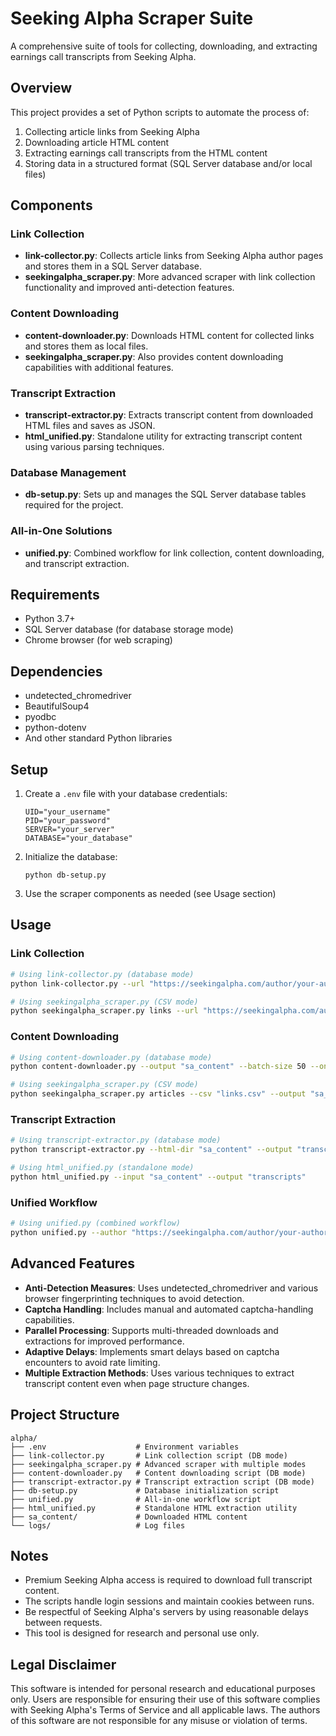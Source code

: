 # Seeking Alpha Scraper Suite

A comprehensive suite of tools for collecting, downloading, and extracting earnings call transcripts from Seeking Alpha.

## Overview

This project provides a set of Python scripts to automate the process of:

1. Collecting article links from Seeking Alpha
2. Downloading article HTML content
3. Extracting earnings call transcripts from the HTML content
4. Storing data in a structured format (SQL Server database and/or local files)

## Components

### Link Collection

- **link-collector.py**: Collects article links from Seeking Alpha author pages and stores them in a SQL Server database.
- **seekingalpha_scraper.py**: More advanced scraper with link collection functionality and improved anti-detection features.

### Content Downloading

- **content-downloader.py**: Downloads HTML content for collected links and stores them as local files.
- **seekingalpha_scraper.py**: Also provides content downloading capabilities with additional features.

### Transcript Extraction

- **transcript-extractor.py**: Extracts transcript content from downloaded HTML files and saves as JSON.
- **html_unified.py**: Standalone utility for extracting transcript content using various parsing techniques.

### Database Management

- **db-setup.py**: Sets up and manages the SQL Server database tables required for the project.

### All-in-One Solutions

- **unified.py**: Combined workflow for link collection, content downloading, and transcript extraction.

## Requirements

- Python 3.7+
- SQL Server database (for database storage mode)
- Chrome browser (for web scraping)

## Dependencies

- undetected_chromedriver
- BeautifulSoup4
- pyodbc
- python-dotenv
- And other standard Python libraries

## Setup

1. Create a `.env` file with your database credentials:
   ```
   UID="your_username"
   PID="your_password"
   SERVER="your_server"
   DATABASE="your_database"
   ```

2. Initialize the database:
   ```
   python db-setup.py
   ```

3. Use the scraper components as needed (see Usage section)

## Usage

### Link Collection

```bash
# Using link-collector.py (database mode)
python link-collector.py --url "https://seekingalpha.com/author/your-author" --max-links 500 --headless

# Using seekingalpha_scraper.py (CSV mode)
python seekingalpha_scraper.py links --url "https://seekingalpha.com/author/your-author" --output "links.csv" --max-pages 10
```

### Content Downloading

```bash
# Using content-downloader.py (database mode)
python content-downloader.py --output "sa_content" --batch-size 50 --one-time

# Using seekingalpha_scraper.py (CSV mode)
python seekingalpha_scraper.py articles --csv "links.csv" --output "sa_content"
```

### Transcript Extraction

```bash
# Using transcript-extractor.py (database mode)
python transcript-extractor.py --html-dir "sa_content" --output "transcripts" --one-time

# Using html_unified.py (standalone mode)
python html_unified.py --input "sa_content" --output "transcripts"
```

### Unified Workflow

```bash
# Using unified.py (combined workflow)
python unified.py --author "https://seekingalpha.com/author/your-author" --output "output_directory" --max-links 500
```

## Advanced Features

- **Anti-Detection Measures**: Uses undetected_chromedriver and various browser fingerprinting techniques to avoid detection.
- **Captcha Handling**: Includes manual and automated captcha-handling capabilities.
- **Parallel Processing**: Supports multi-threaded downloads and extractions for improved performance.
- **Adaptive Delays**: Implements smart delays based on captcha encounters to avoid rate limiting.
- **Multiple Extraction Methods**: Uses various techniques to extract transcript content even when page structure changes.

## Project Structure

```
alpha/
├── .env                    # Environment variables
├── link-collector.py       # Link collection script (DB mode)
├── seekingalpha_scraper.py # Advanced scraper with multiple modes
├── content-downloader.py   # Content downloading script (DB mode)
├── transcript-extractor.py # Transcript extraction script (DB mode)
├── db-setup.py             # Database initialization script
├── unified.py              # All-in-one workflow script
├── html_unified.py         # Standalone HTML extraction utility
├── sa_content/             # Downloaded HTML content
└── logs/                   # Log files
```

## Notes

- Premium Seeking Alpha access is required to download full transcript content.
- The scripts handle login sessions and maintain cookies between runs.
- Be respectful of Seeking Alpha's servers by using reasonable delays between requests.
- This tool is designed for research and personal use only.

## Legal Disclaimer

This software is intended for personal research and educational purposes only. Users are responsible for ensuring their use of this software complies with Seeking Alpha's Terms of Service and all applicable laws. The authors of this software are not responsible for any misuse or violation of terms.
